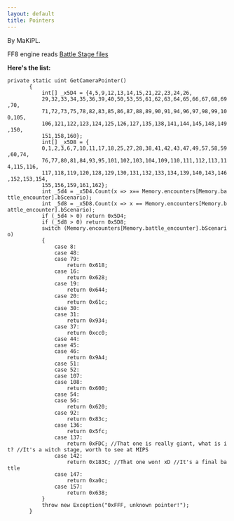 ```yaml
---
layout: default
title: Pointers
---
```


By MaKiPL.

FF8 engine reads [Battle Stage files](../FileFormat_X.md)

**Here's the list:**

`private static uint GetCameraPointer()`  
`       {`  
`           int[] _x5D4 = {4,5,9,12,13,14,15,21,22,23,24,26,`  
`           29,32,33,34,35,36,39,40,50,53,55,61,62,63,64,65,66,67,68,69,70,`  
`           71,72,73,75,78,82,83,85,86,87,88,89,90,91,94,96,97,98,99,100,105,`  
`           106,121,122,123,124,125,126,127,135,138,141,144,145,148,149,150,`  
`           151,158,160};`  
`           int[] _x5D8 = {`  
`           0,1,2,3,6,7,10,11,17,18,25,27,28,38,41,42,43,47,49,57,58,59,60,74,`  
`           76,77,80,81,84,93,95,101,102,103,104,109,110,111,112,113,114,115,116,`  
`           117,118,119,120,128,129,130,131,132,133,134,139,140,143,146,152,153,154,`  
`           155,156,159,161,162};`  
`           int _5d4 = _x5D4.Count(x => x== Memory.encounters[Memory.battle_encounter].bScenario);`  
`           int _5d8 = _x5D8.Count(x => x == Memory.encounters[Memory.battle_encounter].bScenario);`  
`           if (_5d4 > 0) return 0x5D4;`  
`           if (_5d8 > 0) return 0x5D8;`  
`           switch (Memory.encounters[Memory.battle_encounter].bScenario)`  
`           {`  
`               case 8:`  
`               case 48:`  
`               case 79:`  
`                   return 0x618;`  
`               case 16:`  
`                   return 0x628;`  
`               case 19:`  
`                   return 0x644;`  
`               case 20:`  
`                   return 0x61c;`  
`               case 30:`  
`               case 31:`  
`                   return 0x934;`  
`               case 37:`  
`                   return 0xcc0;`  
`               case 44:`  
`               case 45:`  
`               case 46:`  
`                   return 0x9A4;`  
`               case 51:`  
`               case 52:`  
`               case 107:`  
`               case 108:`  
`                   return 0x600;`  
`               case 54:`  
`               case 56:`  
`                   return 0x620;`  
`               case 92:`  
`                   return 0x83c;`  
`               case 136:`  
`                   return 0x5fc;`  
`               case 137:`  
`                   return 0xFDC; //That one is really giant, what is it? //It's a witch stage, worth to see at MIPS`  
`               case 142:`  
`                   return 0x183C; //That one won! xD //It's a final battle`  
`               case 147:`  
`                   return 0xa0c;`  
`               case 157:`  
`                   return 0x638;`  
`           }`  
`           throw new Exception("0xFFF, unknown pointer!");`  
`       }`
